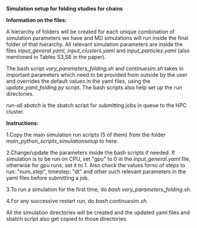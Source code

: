**Simulation setup for folding studies for chains**


**Information on the files:**

A hierarchy of folders will be created for each unique combination of simulation parameters we have and MD simulations will run inside the final folder of that hierarchy. All relevant simulation parameters are inside the files *input_general.yaml*, *input_clusters.yaml* and *input_particles.yaml* (also mentioned in Tables S3,S6 in the paper).

The bash script *vary_parameters_folding.sh* and *continuesim.sh* takes in important parameters which need to be provided from outside by the user and overrides the default values in the yaml files, using the *update_yaml_folding.py* script. The bash scripts also help set up the run directories.

*run-all.sbatch* is the sbatch script for submitting jobs in queue to the HPC cluster.


**Instructions:**

1.Copy the main simulation run scripts (5 of them) from the folder *main_python_scripts_simulationsetup* to here.

2.Change/update the parameters inside the bash scripts if needed. If simulation is to be run on CPU, set "gpu" to 0 in the *input_general.yaml* file, otherwise for gpu runs, set it to 1. Also check the values forno of steps to run: "num_step", timestep: "dt" and other such relevant parameters in the yaml files before submitting a job.

3.To run a simulation for the first time, do *bash vary_parameters_folding.sh*.

4.For any successive restart run, do *bash continuesim.sh*.

All the simulation directories will be created and the updated yaml files and sbatch script also get copied to those directories. 



